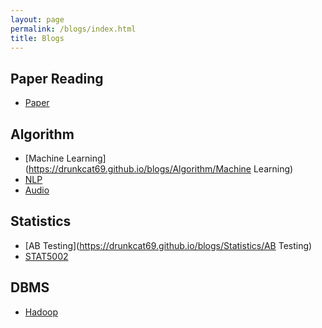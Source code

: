 ```yaml
---
layout: page
permalink: /blogs/index.html
title: Blogs
---
```


## Paper Reading

- [Paper](https://drunkcat69.github.io/blogs/paper/Paper) 

## Algorithm

- [Machine Learning](https://drunkcat69.github.io/blogs/Algorithm/Machine Learning) <br>
- [NLP](https://drunkcat69.github.io/blogs/Algorithm/NLP)<br>
- [Audio](https://drunkcat69.github.io/blogs/Algorithm/Audio)

## Statistics

- [AB Testing](https://drunkcat69.github.io/blogs/Statistics/AB Testing)<br>
- [STAT5002](https://drunkcat69.github.io/blogs/STAT5002/)

## DBMS

- [Hadoop](https://drunkcat69.github.io/blogs/DBMS/Hadoop)<br>